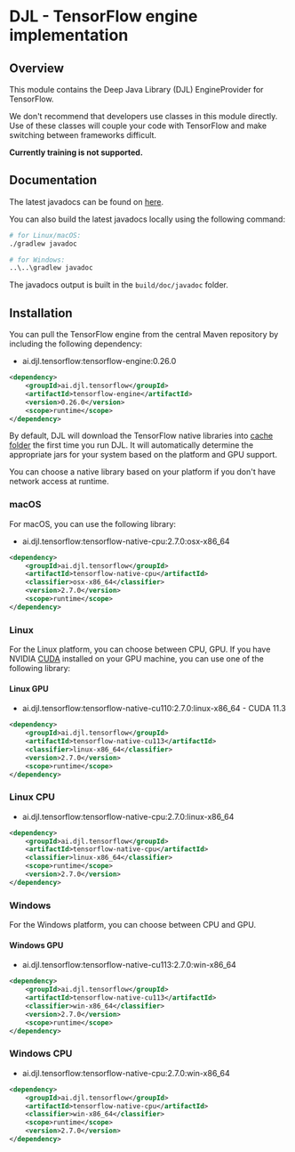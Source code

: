 # DJL - TensorFlow engine implementation

## Overview

This module contains the Deep Java Library (DJL) EngineProvider for TensorFlow.

We don't recommend that developers use classes in this module directly. Use of these classes will
couple your code with TensorFlow and make switching between frameworks difficult.

**Currently training is not supported.**

## Documentation

The latest javadocs can be found on [here](https://javadoc.io/doc/ai.djl.tensorflow/tensorflow-engine/latest/index.html).

You can also build the latest javadocs locally using the following command:

```sh
# for Linux/macOS:
./gradlew javadoc

# for Windows:
..\..\gradlew javadoc
```
The javadocs output is built in the `build/doc/javadoc` folder.

## Installation

You can pull the TensorFlow engine from the central Maven repository by including the following dependency:

- ai.djl.tensorflow:tensorflow-engine:0.26.0

```xml
<dependency>
    <groupId>ai.djl.tensorflow</groupId>
    <artifactId>tensorflow-engine</artifactId>
    <version>0.26.0</version>
    <scope>runtime</scope>
</dependency>
```
By default, DJL will download the TensorFlow native libraries into [cache folder](../../../docs/development/cache_management.md) the first time you run DJL.
It will automatically determine the appropriate jars for your system based on the platform and GPU support.

You can choose a native library based on your platform if you don't have network access at runtime.

### macOS
For macOS, you can use the following library:

- ai.djl.tensorflow:tensorflow-native-cpu:2.7.0:osx-x86_64

```xml
<dependency>
    <groupId>ai.djl.tensorflow</groupId>
    <artifactId>tensorflow-native-cpu</artifactId>
    <classifier>osx-x86_64</classifier>
    <version>2.7.0</version>
    <scope>runtime</scope>
</dependency>
```

### Linux
For the Linux platform, you can choose between CPU, GPU. If you have NVIDIA [CUDA](https://en.wikipedia.org/wiki/CUDA)
installed on your GPU machine, you can use one of the following library:

#### Linux GPU

- ai.djl.tensorflow:tensorflow-native-cu110:2.7.0:linux-x86_64 - CUDA 11.3

```xml
<dependency>
    <groupId>ai.djl.tensorflow</groupId>
    <artifactId>tensorflow-native-cu113</artifactId>
    <classifier>linux-x86_64</classifier>
    <version>2.7.0</version>
    <scope>runtime</scope>
</dependency>
```

### Linux CPU

- ai.djl.tensorflow:tensorflow-native-cpu:2.7.0:linux-x86_64

```xml
<dependency>
    <groupId>ai.djl.tensorflow</groupId>
    <artifactId>tensorflow-native-cpu</artifactId>
    <classifier>linux-x86_64</classifier>
    <scope>runtime</scope>
    <version>2.7.0</version>
</dependency>
```

### Windows

For the Windows platform, you can choose between CPU and GPU.

#### Windows GPU

- ai.djl.tensorflow:tensorflow-native-cu113:2.7.0:win-x86_64

```xml
<dependency>
    <groupId>ai.djl.tensorflow</groupId>
    <artifactId>tensorflow-native-cu113</artifactId>
    <classifier>win-x86_64</classifier>
    <version>2.7.0</version>
    <scope>runtime</scope>
</dependency>
```

### Windows CPU

- ai.djl.tensorflow:tensorflow-native-cpu:2.7.0:win-x86_64

```xml
<dependency>
    <groupId>ai.djl.tensorflow</groupId>
    <artifactId>tensorflow-native-cpu</artifactId>
    <classifier>win-x86_64</classifier>
    <scope>runtime</scope>
    <version>2.7.0</version>
</dependency>
```
